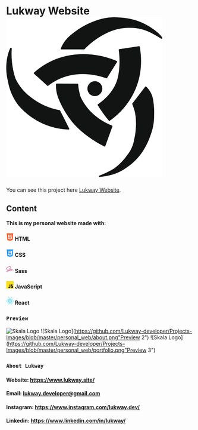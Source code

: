 # Lukway Website ![Lukway Logo](images/lukway/icon.svg "Lukway Logo")
You can see this project here [Lukway Website](https://www.lukway.site/).

## Content

**This is my personal website made with:**
#### <img src="https://github.com/Lukway-developer/Logos/blob/master/html.svg" title="HTML Logo" height=20/> HTML
#### <img src="https://github.com/Lukway-developer/Logos/blob/master/css.svg" title="CSS Logo" height=20/> CSS
#### <img src="https://github.com/Lukway-developer/Logos/blob/master/sass.svg" title="Sass Logo" height=20/> Sass
#### <img src="https://github.com/Lukway-developer/Logos/blob/master/js.svg" title="JavaScript Logo" height=20/> JavaScript
#### <img src="https://github.com/Lukway-developer/Logos/blob/master/react.svg" title="React Logo" height=20/> React

### `Preview`

![Skala Logo](https://github.com/Lukway-developer/Projects-Images/blob/master/personal_web/home.png "Preview 1")
![Skala Logo](https://github.com/Lukway-developer/Projects-Images/blob/master/personal_web/about.png"Preview 2")
![Skala Logo](https://github.com/Lukway-developer/Projects-Images/blob/master/personal_web/portfolio.png"Preview 3")

### `About Lukway`

#### Website: https://www.lukway.site/
#### Email: lukway.developer@gmail.com
#### Instagram: https://www.instagram.com/lukway.dev/
#### Linkedin: https://www.linkedin.com/in/lukway/
